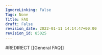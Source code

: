 ```yaml
---
IgnoreLinking: False
Tags: None
Title: FAQ
draft: False
revision_date: 2022-01-11 14:14:47+00:00
revision_id: 85025
---
```


#REDIRECT [[General FAQ]]